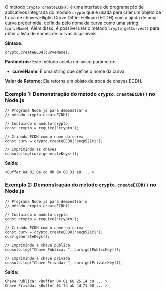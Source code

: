 O método `crypto.createECDH()` é uma interface de programação de aplicativos integrada do módulo `crypto` que é usada para criar um objeto de troca de chaves Elliptic Curve Diffie-Hellman (ECDH) com a ajuda de uma curva predefinida, definida pelo nome da curva como uma string (`curveName`). Além disso, é possível usar o método `crypto.getCurves()` para obter a lista de nomes de curvas disponíveis.

**Sintaxe:**

```
crypto.createECDH(curveName);
```

**Parâmetros:** Este método aceita um único parâmetro:

- **curveName:** É uma string que define o nome da curva.

**Valor de Retorno:** Ele retorna um objeto de troca de chaves ECDH.

### **Exemplo 1:** Demonstração do método `crypto.createECDH()` no Node.js

```
// Programa Node.js para demonstrar o
// método crypto.createECDH()

// Incluindo o módulo crypto
const crypto = require('crypto');

// Criando ECDH com o nome da curva
const curv = crypto.createECDH('secp521r1');

// Imprimindo as chaves
console.log(curv.generateKeys());
```

**Saída:**

```
<Buffer 04 01 0a cd d0 94 80 31 e8 ... >
```

### **Exemplo 2:** Demonstração do método `crypto.createECDH()` no Node.js

```
// Programa Node.js para demonstrar o
// método crypto.createECDH()

// Incluindo o módulo crypto
const crypto = require('crypto');

// Criando ECDH com o nome da curva
const curv = crypto.createECDH('secp521r1');
curv.generateKeys();

// Imprimindo a chave pública
console.log("Chave Pública: ", curv.getPublicKey());

// Imprimindo a chave privada
console.log("Chave Privada: ", curv.getPrivateKey());
```

**Saída:**

```
Chave Pública: <Buffer 04 01 68 25 14 c8 ... >
Chave Privada: <Buffer 01 7a ab 4d 71 60 ... >
```



